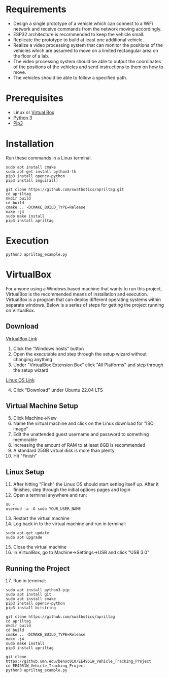 # Requirements
- Design a single prototype of a vehicle which can connect to a WiFi network and receive commands from the network moving accordingly.
- ESP32 architecture is recommended to keep the vehicle small. 
- Replicate the prototype to build at least one additional vehicle.
- Realize a video processing system that can monitor the positions of the vehicles which are assumed to move on a limited rectangular area on the floor of a lab.
- The video processing system should be able to output the coordinates of the positions of the vehicles and send instructions to them on how to move.
- The vehicles should be able to follow a specified path.

# Prerequisites
- Linux or [Virtual Box](https://www.virtualbox.org/)
- [Python 3](https://www.python.org/downloads/)
- [Pip3](https://www.geeksforgeeks.org/how-to-install-pip-on-windows/)

# Installation
Run these commands in a Linux terminal.
```
sudo apt install cmake
sudo apt-get install python3-tk
pip3 install opencv-python
pip3 install imgui[all]

git clone https://github.com/swatbotics/apriltag.git
cd apriltag
mkdir build
cd build
cmake .. -DCMAKE_BUILD_TYPE=Release
make -j4
sudo make install
pip3 install apriltag
```

# Execution
```
python3 apriltag_example.py
```

# VirtualBox
For anyone using a Windows based machine that wants to run this project, VirtualBox is the recommended
means of installation and execution. VirtualBox is a program that can deploy different operating systems within separate windows. Below is a series of steps for getting the project running on VirtualBox.

## Download
[VirtualBox Link](https://www.virtualbox.org/wiki/Downloads)
1. Click the "Windows hosts" button
2. Open the executable and step through the setup wizard without changing anything
3. Under "VirtualBox Extension Box" click "All Platforms" and step through the setup wizard

[Linux OS Link](https://ubuntu.com/download/desktop)

4. Click "Download" under Ubuntu 22.04 LTS

## Virtual Machine Setup
5. Click Machine->New
6. Name the virtual machine and click on the Linux download for "ISO image"
7. Edit the unattended guest username and password to something memorable
8. Increasing the amount of RAM to at least 8GB is recommended
9.  A standard 25GB virtual disk is more than plenty
10. Hit "Finish"

## Linux Setup
11. After hitting "Finsh" the Linux OS should start setting itself up. After it finishes, step through the initial options pages and login
12. Open a terminal anywhere and run:
```
su -
usermod -a -G sudo YOUR_USER_NAME
```
13. Restart the virtual machine
14. Log back in to the virtual machine and run in terminal:
```
sudo apt-get update
sudo apt upgrade
```
15. Close the virtual machine
16. In VirtualBox, go to Machine->Settings->USB and click "USB 3.0"

## Running the Project
17. Run in terminal:
```
sudo apt install python3-pip
sudo apt install git
sudo apt install cmake
pip3 install opencv-python
pip3 install bitstring

git clone https://github.com/swatbotics/apriltag
cd apriltag
mkdir build
cd build
cmake .. -DCMAKE_BUILD_TYPE=Release
make -j4
sudo make install
pip3 install apriltag

git clone https://github.umn.edu/bensc010/EE4951W_Vehicle_Tracking_Project
cd EE4951W_Vehicle_Tracking_Project
python3 apriltag_example.py
```

